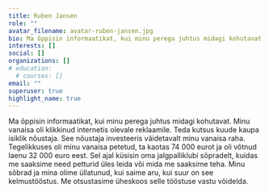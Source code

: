 ```yaml
---
title: Ruben Jansen
role: ""
avatar_filename: avatar-ruben-jansen.jpg
bio: Ma õppisin informaatikat, kui minu perega juhtus midagi kohutavat. Minu vanaisa oli klikkinud internetis olevale reklaamile. Teda kutsus kuude kaupa isiklik nõustaja. See nõustaja investeeris väidetavalt minu vanaisa raha. Tegelikkuses oli minu vanaisa petetud, ta kaotas 74 000 eurot ja oli võtnud laenu 32 000 euro eest. Sel ajal küsisin oma jalgpalliklubi sõpradelt, kuidas me saaksime need petturid üles leida või mida me saaksime teha. Minu sõbrad ja mina olime üllatunud, kui saime aru, kui suur on see kelmustööstus. Me otsustasime üheskoos selle tööstuse vastu võidelda.
interests: []
social: []
organizations: []
# education:
  # courses: []
email: ""
superuser: true
highlight_name: true
---
```

<!--StartFragment-->

Ma õppisin informaatikat, kui minu perega juhtus midagi kohutavat. Minu vanaisa oli klikkinud internetis olevale reklaamile. Teda kutsus kuude kaupa isiklik nõustaja. See nõustaja investeeris väidetavalt minu vanaisa raha. Tegelikkuses oli minu vanaisa petetud, ta kaotas 74 000 eurot ja oli võtnud laenu 32 000 euro eest. Sel ajal küsisin oma jalgpalliklubi sõpradelt, kuidas me saaksime need petturid üles leida või mida me saaksime teha. Minu sõbrad ja mina olime üllatunud, kui saime aru, kui suur on see kelmustööstus. Me otsustasime üheskoos selle tööstuse vastu võidelda.

<!--EndFragment-->